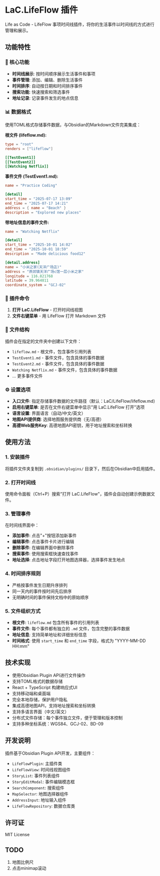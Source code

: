 # LaC.LifeFlow 插件

Life as Code - LifeFlow 事项时间线插件，将你的生活事件以时间线的方式进行管理和展示。

## 功能特性

### 🎯 核心功能
- **时间线展示**: 按时间顺序展示生活事件和事项
- **事件管理**: 添加、编辑、删除生活事件
- **时间排序**: 自动按日期和时间排序事件
- **搜索功能**: 快速搜索和筛选事件
- **地址记录**: 记录事件发生的地点信息

### 📊 数据格式
使用TOML格式存储事件数据，与Obsidian的Markdown文件完美集成：

**根文件 (lifeflow.md):**
```toml
type = "root"
renders = ["lifeflow"]

[[TestEvent1]]
[[TestEvent2]]
[[Watching Netflix]]
```

**事件文件 (TestEvent1.md):**
```toml
name = "Practice Coding"

[detail]
start_time = "2025-07-17 13:09"
end_time = "2025-07-17 14:21"
address = { name = "Beach" }
description = "Explored new places"
```

**带地址信息的事件文件:**
```toml
name = "Watching Netflix"

[detail]
start_time = "2025-10-01 14:02"
end_time = "2025-10-01 18:59"
description = "Made delicious food12"

[detail.address]
name = "小米之家(天洋广场店)"
address = "燕郊镇天洋广场c馆一层小米之家"
longitude = 116.821768
latitude = 39.964811
coordinate_system = "GCJ-02"
```

### 🔧 插件命令

1. **打开 LaC.LifeFlow** - 打开时间线视图
2. **文件右键菜单** - 用 LifeFlow 打开 Markdown 文件

### 📁 文件结构

插件会在指定的文件夹中创建以下文件：
- `lifeflow.md` - 根文件，包含事件引用列表
- `TestEvent1.md` - 事件文件，包含具体的事件数据
- `TestEvent2.md` - 事件文件，包含具体的事件数据
- `Watching Netflix.md` - 事件文件，包含具体的事件数据
- ... 更多事件文件

### ⚙️ 设置选项

- **入口文件**: 指定存储事件数据的文件路径（默认：LaC/LifeFlow/lifeflow.md）
- **启用右键菜单**: 是否在文件右键菜单中显示"用 LaC.LifeFlow 打开"选项
- **语言设置**: 界面语言（自动/中文/英文）
- **地图API提供商**: 选择地图服务提供商（无/高德）
- **高德Web服务Key**: 高德地图API密钥，用于地址搜索和坐标转换

## 使用方法

### 1. 安装插件
将插件文件夹复制到 `.obsidian/plugins/` 目录下，然后在Obsidian中启用插件。

### 2. 打开时间线
使用命令面板（Ctrl+P）搜索"打开 LaC.LifeFlow"，插件会自动创建示例数据文件。

### 3. 管理事件
在时间线界面中：
- **添加事件**: 点击"+"按钮添加新事件
- **编辑事件**: 点击事件卡片进行编辑
- **删除事件**: 在编辑界面中删除事件
- **搜索事件**: 使用搜索框快速查找事件
- **地址选择**: 点击地址字段打开地图选择器，选择事件发生地点

### 4. 时间排序规则
- 严格按事件发生日期升序排列
- 同一天内的事件按时间先后排序
- 无明确时间的事件保持文档中的原始顺序

### 5. 文件组织方式
- **根文件**: `lifeflow.md` 包含所有事件的引用列表
- **事件文件**: 每个事件都有独立的 `.md` 文件，包含完整的事件数据
- **地址信息**: 支持简单地址和详细坐标信息
- **时间格式**: 使用 `start_time` 和 `end_time` 字段，格式为 "YYYY-MM-DD HH:mm"

## 技术实现

- 使用Obsidian Plugin API进行文件操作
- 支持TOML格式的数据存储
- React + TypeScript 构建响应式UI
- 支持移动端和桌面端
- 完全本地存储，保护用户隐私
- 集成高德地图API，支持地址搜索和坐标转换
- 支持多语言界面（中文/英文）
- 分布式文件存储：每个事件独立文件，便于管理和版本控制
- 支持多种坐标系统：WGS84、GCJ-02、BD-09

## 开发说明

插件基于Obsidian Plugin API开发，主要组件：

- `LifeFlowPlugin`: 主插件类
- `LifeFlowView`: 时间线视图组件
- `StoryList`: 事件列表组件
- `StoryEditModal`: 事件编辑模态框
- `SearchComponent`: 搜索组件
- `MapSelector`: 地图选择器组件
- `AddressInput`: 地址输入组件
- `LifeFlowRepository`: 数据仓库类

## 许可证

MIT License

## TODO
1. 地图比例尺
1. 点击minimap滚动
